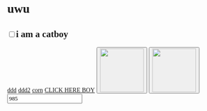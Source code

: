 <!DOCTYPE html>
<html lang="en">
<head>
    <meta charset="UTF-8" />
    <meta name="viewport" content="width=device-width, initial-scale=1.0" />
    <style>
        * {
            font-family: "Comic Sans MS", "Comic Sans";
        }
    </style>
    <title>LOLOLOLO</title>
</head>
<body>
    <h1>uwu</h1>
    <h2><input type="checkbox" class="catboy" />i am a catboy</h2>
    <a href="?ddd">ddd</a>
    <a href="?ddd2">ddd2</a>
    <a href="?corn">corn</a>
    <a href="https://ottonik.github.io">CLICK HERE BOY</a>
    <button class="napierdalacz">
        <img src="https://i.imgur.com/31fA5CM.png" width="100" height="100" />
    </button>
    <button class="napierdalacz-stop">
        <img src="https://i.imgur.com/sgQXzaw.png" width="100" height="100" alt="" />
    </button>
    <input type="number" class="loyalityId" value="985" />
    <script>
        let coupons = [
            37125,
            53279,
            53705,
            53742,
            53746,
            53748,
            53765,
            53801,
            53802,
            53803,
            53804,
            53805,
            53806,
            53807,
            53808,
            53809,
            53810,
        ];
        let intid = null;
        document.querySelector(".napierdalacz").addEventListener("click", () => {
            if (intid) clearInterval(intid);
            intid = setInterval(() => {
                getPrize(
                    mcd.bridge,
                    parseInt(document.querySelector(".loyalityId").value)
                );
            }, 2500);
        });
        document.querySelector(".napierdalacz-stop").addEventListener("click", () => {
            if (intid) clearInterval(intid);
        });
        document.addEventListener("mcdBridgeReady", function (e) {
            console.log(mcd);
            console.log(JSON.stringify(mcd));
            console.log(mcd.bridge);
            console.log(JSON.stringify(mcd.bridge));
            console.log(typeof mcd);
            console.log(typeof mcd.bridge);
            console.log("gowno");
            let offerActivation = mcd.bridge.message("offerActivation");
            let deals = mcd.bridge.message("deals");
            let user = mcd.bridge.message("user");
            user.send({
            promptlogin: true
            });
            user.on("data", function (data) {
                console.log("chuj");
                console.log(data);
           console.log("chuj");
                console.log(typeof data);
           console.log("chuj");
                console.log(typeof mcd);
           console.log("chuj");
                console.log(typeof mcd.bridge);
          
                console.log("chuj");
                console.log(loyaltyCardId);
           console.log("chuj");
                console.log(loyaltyCardType);
           console.log("chuj");
                console.log(currentPoints);
           console.log("chuj");
                console.log(code);
           console.log("chuj");
                console.log(giftId);
           console.log("chuj");
                console.log(instanceId);
           console.log("chuj");
                console.log(redeemedOfferId);
           console.log("chuj");
                console.log(giftId);
           console.log("chuj");
                console.log(pointsBalance);
                //   getPrize(offerActivation);
                let i = 985;
            });
            user.on("error", function (error) {});
            user.on("done", function () {});
        });
        function getPrize(bridge, loyalityId) {
            let couponId = coupons[Math.floor(Math.random() * coupons.length) + 1 - 1];
            let offerActivation = bridge.message("offerActivation")
            let offers = bridge.message("offers")
            offers.send({
            getRedeemedOffers: true
            });
            offerActivation.send({
                loyaltyId: 1129,
                autoActivate: false,
                rewardId: 97983
            });
            offerActivation.on("data", function (data) {
                console.log("offer activation data", loyalityId, data[0]);
                console.log(JSON.stringify(data));
            });
            offerActivation.on("error", function (error) {
                console.warn("MCD ERROR", loyalityId, JSON.stringify(error));
                console.log(JSON.stringify(loyaltyId));
            });
            offerActivation.on("done", function () {
                console.log("corn done 11", loyalityId);
                console.log(offers);
            });
            offers.on("data", function (data) {
                console.log("offers data", loyalityId, data);
                console.log(JSON.stringify(data));
            });
            offers.on("error", function (error) {
                console.warn("offers MCD ERROR", loyalityId, JSON.stringify(error));
            });
            offers.on("done", function () {
                console.log("offers done 22", loyalityId);
            });
        }
    </script>
    <script src="//cdn.jsdelivr.net/npm/eruda"></script>
    <script>
        eruda.init();
    </script>
</body>
</html>
